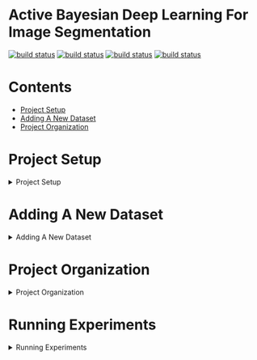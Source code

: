 Active Bayesian Deep Learning For Image Segmentation
==============================

[![build status](https://github.com/andreas-theilgaard/Active-Bayesian-Deep-Learning-For-Image-Segmentation/actions/workflows/ubuntu.yml/badge.svg)](https://github.com/andreas-theilgaard/Active-Bayesian-Deep-Learning-For-Image-Segmentation/actions/workflows/ubuntu.yml)
[![build status](https://github.com/andreas-theilgaard/Active-Bayesian-Deep-Learning-For-Image-Segmentation/actions/workflows/macos.yml/badge.svg)](https://github.com/andreas-theilgaard/Active-Bayesian-Deep-Learning-For-Image-Segmentation/actions/workflows/macos.yml)
[![build status](https://github.com/andreas-theilgaard/Active-Bayesian-Deep-Learning-For-Image-Segmentation/actions/workflows/windows.yml/badge.svg)](https://github.com/andreas-theilgaard/Active-Bayesian-Deep-Learning-For-Image-Segmentation/actions/workflows/windows.yml)
[![build status](https://github.com/andreas-theilgaard/Active-Bayesian-Deep-Learning-For-Image-Segmentation/actions/workflows/Coverage_Report.yml/badge.svg)](https://github.com/andreas-theilgaard/Active-Bayesian-Deep-Learning-For-Image-Segmentation/actions/workflows/Coverage_Report.yml)

# Contents
- [Project Setup](#Project-Setup)
- [Adding A New Dataset](#adding-a-new-dataset)
- [Project Organization](#project-organization)

# Project Setup
<details>
<summary>
Project Setup
</summary>

#### Clone repository
```
clone https://github.com/andreas-theilgaard/Active-Bayesian-Deep-Learning-For-Image-Segmentation.git
```

#### Create virtual environment (require Python 3.10)
Create virtual environment containing the packages used for this project by the following command:
```
conda env create -f environment.yml
```
</details>


# Adding A New Dataset

<details>
<summary> Adding A New Dataset</summary>

In order to add a new dataset and run the experiments with this dataset do the following:
1. Add the data to the ```data/raw/``` folder with the name of dataset as the folder name and using the same structure as showed below.

------------



    ├── data
      ├── color_mapping
      ├── processed
      └── raw
          ├── DIC_C2DH_Hela
          │   ├── image
          │   └── label
          ├── your dataset       <- Your dataset here
          │   ├── image          <- The images of your dataset
          │   └── label          <- The labels of your dataset
--------

2. Go to ```src/config/``` and add your dataset to the Config class like this
```
class Config:
    datasets = ["warwick",.....,"your_dataset_name"]
    n_classes = {'PhC-C2DH-U373' :8,......,'your_dataset_name':number_of_classes_in_your_dataset}
    title_mapper = {"PhC-C2DH-U373": "PhC-U373",......,"your_dataset_name":"Dataset Title"}
```
The "Dataset Title" is the title you want to be showed on various plot. If you are happy with "your_dataset_name" simply use that.

3. Run the following make command in order to create a new color map instance with your dataset included
```
make colors
```
4. You can now execute the experiments described in ?? using your own dataset by passing "your_dataset_name" to the ```dataset``` flag. If you are interested in binary segmentation, you can enable it by setting the binary flag to true. This will divide the mask into two categories: the background (labeled 0) and everything else (labeled 1).

</details>

# Project Organization

<details>
<summary>
Project Organization
</summary>

------------

    ├── LICENSE
    ├── Makefile           <- Makefile with commands like `make data` or `make train`
    ├── README.md          <- The top-level README for developers using this project.
    ├── data
    │   ├── external       <- Data from third party sources.
    │   ├── interim        <- Intermediate data that has been transformed.
    │   ├── processed      <- The final, canonical data sets for modeling.
    │   └── raw            <- The original, immutable data dump.
    │
    ├── docs               <- A default Sphinx project; see sphinx-doc.org for details
    │
    ├── models             <- Trained and serialized models, model predictions, or model summaries
    │
    ├── notebooks          <- Jupyter notebooks. Naming convention is a number (for ordering),
    │                         the creator's initials, and a short `-` delimited description, e.g.
    │                         `1.0-jqp-initial-data-exploration`.
    │
    ├── references         <- Data dictionaries, manuals, and all other explanatory materials.
    │
    ├── reports            <- Generated analysis as HTML, PDF, LaTeX, etc.
    │   └── figures        <- Generated graphics and figures to be used in reporting
    │
    ├── requirements.txt   <- The requirements file for reproducing the analysis environment, e.g.
    │                         generated with `pip freeze > requirements.txt`
    │
    ├── setup.py           <- makes project pip installable (pip install -e .) so src can be imported
    ├── src                <- Source code for use in this project.
    │   ├── __init__.py    <- Makes src a Python module
    │   │
    │   ├── data           <- Scripts to download or generate data
    │   │   └── make_dataset.py
    │   │
    │   ├── features       <- Scripts to turn raw data into features for modeling
    │   │   └── build_features.py
    │   │
    │   ├── models         <- Scripts to train models and then use trained models to make
    │   │   │                 predictions
    │   │   ├── predict_model.py
    │   │   └── train_model.py
    │   │
    │   └── visualization  <- Scripts to create exploratory and results oriented visualizations
    │       └── visualize.py
    │
    └── tox.ini            <- tox file with settings for running tox; see tox.readthedocs.io


--------

</details>

# Running Experiments

<details>
<summary>
Running Experiments
</summary>
The various experiments can be executed under ```src/experiments/```.
It is recommended to use a GPU.
</details>
